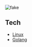 ![fake](https://upload.wikimedia.org/wikipedia/commons/2/21/ChenFake.jpg)

## Tech

- [Linux](/linux)
- [Golang](/golang)
